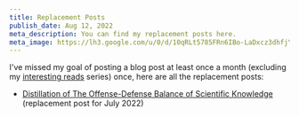 ```yaml
---
title: Replacement Posts
publish_date: Aug 12, 2022
meta_description: You can find my replacement posts here.
meta_image: https://lh3.google.com/u/0/d/10qRLt5785FRn6IBo-LaDxcz3dhfjYtaK=w2880-h1528-iv1
---
```


I've missed my goal of posting a blog post at least once a month (excluding my [interesting reads](/interesting-reads) series) once, here are all the replacement posts:

- [Distillation of The Offense-Defense Balance of Scientific Knowledge](/blog/distillation-of-the-offense-defense-balance-of-scientific-knowledge) (replacement post for July 2022)
